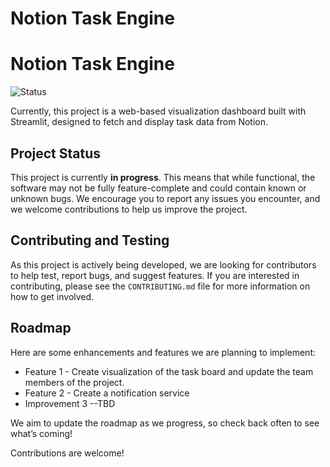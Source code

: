 # Notion Task Engine

# Notion Task Engine

![Status](https://img.shields.io/badge/status-in_progress-yellow.svg)

Currently, this project is a web-based visualization dashboard built with Streamlit, designed to fetch and display task data from Notion.

## Project Status

This project is currently **in progress**. This means that while functional, the software may not be fully feature-complete and could contain known or unknown bugs. We encourage you to report any issues you encounter, and we welcome contributions to help us improve the project.

## Contributing and Testing

As this project is actively being developed, we are looking for contributors to help test, report bugs, and suggest features. If you are interested in contributing, please see the `CONTRIBUTING.md` file for more information on how to get involved.

## Roadmap

Here are some enhancements and features we are planning to implement:
- Feature 1 - Create visualization of the task board and update the team members of the project. 
- Feature 2 - Create a notification service
- Improvement 3 --TBD

We aim to update the roadmap as we progress, so check back often to see what’s coming!

Contributions are welcome! 
